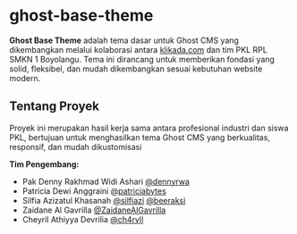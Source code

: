 # ghost-base-theme

**Ghost Base Theme** adalah tema dasar untuk Ghost CMS yang dikembangkan melalui kolaborasi antara [klikada.com](https://klikada.com) dan tim PKL RPL SMKN 1 Boyolangu. Tema ini dirancang untuk memberikan fondasi yang solid, fleksibel, dan mudah dikembangkan sesuai kebutuhan website modern.

## Tentang Proyek

Proyek ini merupakan hasil kerja sama antara profesional industri dan siswa PKL, bertujuan untuk menghasilkan tema Ghost CMS yang berkualitas, responsif, dan mudah dikustomisasi

**Tim Pengembang:**
- Pak Denny Rakhmad Widi Ashari [@dennyrwa](https://github.com/dennyrwa)
- Patricia Dewi Anggraini [@patriciabytes](https://github.com/patriciabytes)
- Silfia Azizatul Khasanah [@silfiazi](https://github.com/silfiazi) [@beeraksi](https://github.com/beeraksi)
- Zaidane Al Gavrilla [@ZaidaneAlGavrilla](https://github.com/ZaidaneAlGavrilla)
- Cheyril Athiyya Devrilia [@ch4ryll](https://github.com/ch4ryll)
